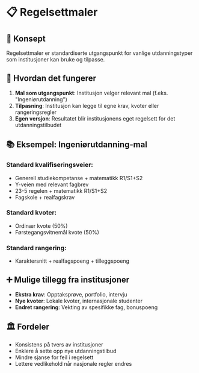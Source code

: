 # 📋 Regelsettmaler

## 🎯 Konsept

Regelsettmaler er standardiserte utgangspunkt for vanlige utdanningstyper som institusjoner kan bruke og tilpasse.

## 🔧 Hvordan det fungerer

1. **Mal som utgangspunkt**: Institusjon velger relevant mal (f.eks. "Ingeniørutdanning")
2. **Tilpasning**: Institusjon kan legge til egne krav, kvoter eller rangeringsregler
3. **Egen versjon**: Resultatet blir institusjonens eget regelsett for det utdanningstilbudet

## 📚 Eksempel: Ingeniørutdanning-mal

### Standard kvalifiseringsveier:

- Generell studiekompetanse + matematikk R1/S1+S2
- Y-veien med relevant fagbrev
- 23-5 regelen + matematikk R1/S1+S2
- Fagskole + realfagskrav

### Standard kvoter:

- Ordinær kvote (50%)
- Førstegangsvitnemål kvote (50%)

### Standard rangering:

- Karaktersnitt + realfagspoeng + tilleggspoeng

## ➕ Mulige tillegg fra institusjoner

- **Ekstra krav**: Opptaksprøve, portfolio, intervju
- **Nye kvoter**: Lokale kvoter, internasjonale studenter
- **Endret rangering**: Vekting av spesifikke fag, bonuspoeng

## 🏛️ Fordeler

- Konsistens på tvers av institusjoner
- Enklere å sette opp nye utdanningstilbud
- Mindre sjanse for feil i regelsett
- Lettere vedlikehold når nasjonale regler endres
